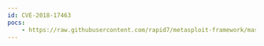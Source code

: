```yaml
---
id: CVE-2018-17463
pocs:
    - https://raw.githubusercontent.com/rapid7/metasploit-framework/master/modules/exploits/multi/browser/chrome_object_create.rb
---
```

